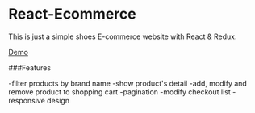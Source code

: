# React-Ecommerce
This is just a simple shoes E-commerce website with React & Redux.

[Demo](https://owen824.github.io/React-Ecommerce/public/#/)

###Features

-filter products by brand name
-show product's detail
-add, modify and remove product to shopping cart
-pagination
-modify checkout list
-responsive design
